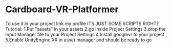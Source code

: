 # Cardboard-VR-Platformer
To use it in your project link my profile ITS JUST SOME SCRIPTS RIGHT?
Tutorial:
1.Put "assets" in your assets
2.go inside Project Settings
3.drop the Input Manager file to your Project Settings
4.Install googlevr to your project
5.Enable UnityEngine.XR in asset manager
and should be ready to go
